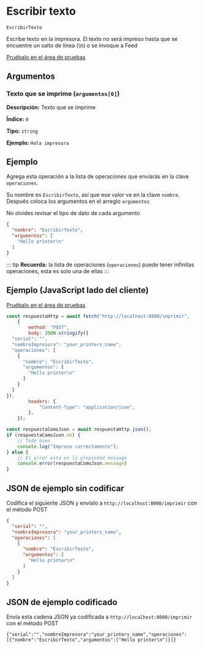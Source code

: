 # Escribir texto

`EscribirTexto`

Escribe texto en la impresora. El texto no será impreso hasta que se encuentre un salto de línea (\n) o se invoque a Feed


[Pruébalo en el área de pruebas](../playground.md?operacion=EscribirTexto)

## Argumentos
### Texto que se imprime (`argumentos[0]`)



**Descripción:** Texto que se imprime

**Índice:** `0`

**Tipo:** `string`

**Ejemplo:** `Hola impresora
`

## Ejemplo

Agrega esta operación a la lista de operaciones que enviarás en la clave `operaciones`.

Su nombre es `EscribirTexto`, así que ese valor va en la clave `nombre`. Después coloca los argumentos en el arreglo `argumentos`

No olvides revisar el tipo de dato de cada argumento


```json
{
  "nombre": "EscribirTexto",
  "argumentos": [
    "Hello printer\n"
  ]
}
```



::: tip
**Recuerda:** la lista de operaciones (`operaciones`) puede tener infinitas operaciones, esta es solo una de ellas
:::

## Ejemplo (JavaScript lado del cliente)

[Pruébalo en el área de pruebas](../playground.md?operacion=EscribirTexto)
```js
const respuestaHttp = await fetch("http://localhost:8000/imprimir",
    {
        method: "POST",
        body: JSON.stringify({
  "serial": "",
  "nombreImpresora": "your_printers_name",
  "operaciones": [
    {
      "nombre": "EscribirTexto",
      "argumentos": [
        "Hello printer\n"
      ]
    }
  ]
}),
        headers: {
            "Content-Type": "application/json",
        },
    });

const respuestaComoJson = await respuestaHttp.json();
if (respuestaComoJson.ok) {
    // Todo bien
    console.log("Impreso correctamente");
} else {
    // El error está en la propiedad message
    console.error(respuestaComoJson.message)
}
```

## JSON de ejemplo sin codificar

Codifica el siguiente JSON y envíalo a `http://localhost:8000/imprimir` con el método POST

```json
{
  "serial": "",
  "nombreImpresora": "your_printers_name",
  "operaciones": [
    {
      "nombre": "EscribirTexto",
      "argumentos": [
        "Hello printer\n"
      ]
    }
  ]
}
```

## JSON de ejemplo codificado

Envía esta cadena JSON ya codificada a `http://localhost:8000/imprimir` con el método POST

```
{"serial":"","nombreImpresora":"your_printers_name","operaciones":[{"nombre":"EscribirTexto","argumentos":["Hello printer\n"]}]}
```

